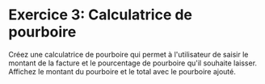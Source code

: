 # Exercice 3: Calculatrice de pourboire

Créez une calculatrice de pourboire qui permet à l'utilisateur de saisir le montant de la facture et le pourcentage de pourboire qu'il souhaite laisser. Affichez le montant du pourboire et le total avec le pourboire ajouté.
